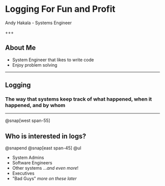 # Logging For Fun and Profit 
Andy Hakala - Systems Engineer

+++

## About Me
 - System Engineer that likes to write code
 - Enjoy problem solving

---

## Logging

### The way that systems keep track of what happened, when it happened, and by whom

---
@snap[west span-55]
## Who is interested in logs?
@snapend
@snap[east span-45]
@ul
 - System Admins
 - Software Engineers
 - Other systems
...*and even more*!
 - Executives 
 - "Bad Guys"
*more on these later*



